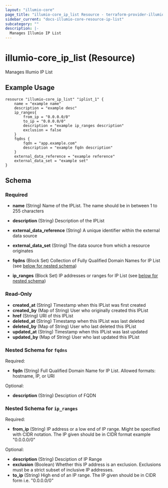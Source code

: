 ```yaml
---
layout: "illumio-core"
page_title: "illumio-core_ip_list Resource - terraform-provider-illumio-core"
sidebar_current: "docs-illumio-core-resource-ip-list"
subcategory: ""
description: |-
  Manages Illumio IP List
---
```



# illumio-core_ip_list (Resource)

Manages Illumio IP List

Example Usage
------------

```hcl
resource "illumio-core_ip_list" "iplist_1" {
    name = "example name"
    description = "example desc"
    ip_ranges{
      	from_ip = "0.0.0.0/0"
        to_ip = "0.0.0.0/0"
        description = "example ip_ranges description"
        exclusion = false
    }
    fqdns {
        fqdn = "app.example.com"
        description = "example fqdn description"
    }
    external_data_reference = "example reference"
    external_data_set = "example set"
}
```


## Schema

### Required

- **name** (String) Name of the IPList. The name should be in between 1 to 255 characters


- **description** (String) Description of the IPList
- **external_data_reference** (String) A unique identifier within the external data source
- **external_data_set** (String) The data source from which a resource originates
- **fqdns** (Block Set) Collection of Fully Qualified Domain Names for IP List (see [below for nested schema](#nestedblock--fqdns))
- **ip_ranges** (Block Set) IP addresses or ranges for IP List (see [below for nested schema](#nestedblock--ip_ranges))

### Read-Only

- **created_at** (String) Timestamp when this IPList was first created
- **created_by** (Map of String) User who originally created this IPList
- **href** (String) URI of this IPList
- **deleted_at** (String) Timestamp when this IPList was last deleted
- **deleted_by** (Map of String) User who last deleted this IPList
- **updated_at** (String) Timestamp when this IPList was last updated
- **updated_by** (Map of String) User who last updated this IPList

<a id="nestedatt--fqdns"></a>
### Nested Schema for `fqdns`

Required:

- **fqdn** (String) Full Qualified Domain Name for IP List.  Allowed formats: hostname, IP, or URI

Optional:

- **description** (String) Desciption of FQDN

<a id="nestedatt--ip_ranges"></a>
### Nested Schema for `ip_ranges`

Required:

- **from_ip** (String) IP address or a low end of IP range. Might be specified with CIDR notation. The IP given should be in CIDR format example "0.0.0.0/0"

Optional:

- **description** (String) Desciption of IP Range
- **exclusion** (Boolean) Whether this IP address is an exclusion. Exclusions must be a strict subset of inclusive IP addresses.
- **to_ip** (String) High end of an IP range. The IP given should be in CIDR form i.e. "0.0.0.0/0"


